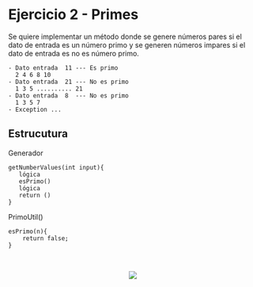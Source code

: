 # Ejercicio 2 - Primes

Se quiere implementar un método donde se genere números
pares si el dato de entrada es un número primo y se
generen números impares si el dato de entrada es no es
número primo.
```
- Dato entrada  11 --- Es primo
  2 4 6 8 10
- Dato entrada  21 --- No es primo
  1 3 5 .......... 21
- Dato entrada  8  --- No es primo 
  1 3 5 7
- Exception ...
```
## Estrucutura

Generador
```
getNumberValues(int input){
   lógica
   esPrimo()
   lógica
   return ()
}
```
PrimoUtil()
```
esPrimo(n){
    return false;
}
```
 </br>
 <p align="center">
    <img src="https://yosoytuprofe.20minutos.es/wp-content/uploads/2019/10/n%C3%BAmeros-primos.png" />
 </p>
